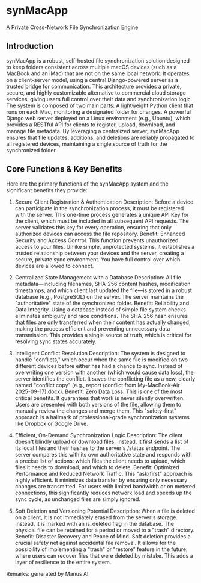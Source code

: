 # synMacApp
A Private Cross-Network File Synchronization Engine

## Introduction
synMacApp is a robust, self-hosted file synchronization solution designed to keep folders consistent across multiple macOS devices (such as a MacBook and an iMac) that are not on the same local network. It operates on a client-server model, using a central Django-powered server as a trusted bridge for communication. This architecture provides a private, secure, and highly customizable alternative to commercial cloud storage services, giving users full control over their data and synchronization logic.
The system is composed of two main parts:
A lightweight Python client that runs on each Mac, monitoring a designated folder for changes.
A powerful Django web server deployed on a Linux environment (e.g., Ubuntu), which provides a RESTful API for clients to register, upload, download, and manage file metadata.
By leveraging a centralized server, synMacApp ensures that file updates, additions, and deletions are reliably propagated to all registered devices, maintaining a single source of truth for the synchronized folder.


## Core Functions & Key Benefits
Here are the primary functions of the synMacApp system and the significant benefits they provide:

1. Secure Client Registration & Authentication
Description: Before a device can participate in the synchronization process, it must be registered with the server. This one-time process generates a unique API Key for the client, which must be included in all subsequent API requests. The server validates this key for every operation, ensuring that only authorized devices can access the file repository.
Benefit: Enhanced Security and Access Control. This function prevents unauthorized access to your files. Unlike simple, unprotected systems, it establishes a trusted relationship between your devices and the server, creating a secure, private sync environment. You have full control over which devices are allowed to connect.

2. Centralized State Management with a Database
Description: All file metadata—including filenames, SHA-256 content hashes, modification timestamps, and which client last updated the file—is stored in a robust database (e.g., PostgreSQL) on the server. The server maintains the "authoritative" state of the synchronized folder.
Benefit: Reliability and Data Integrity. Using a database instead of simple file system checks eliminates ambiguity and race conditions. The SHA-256 hash ensures that files are only transferred when their content has actually changed, making the process efficient and preventing unnecessary data transmission. This provides a single source of truth, which is critical for resolving sync states accurately.

3. Intelligent Conflict Resolution
Description: The system is designed to handle "conflicts," which occur when the same file is modified on two different devices before either has had a chance to sync. Instead of overwriting one version with another (which would cause data loss), the server identifies the conflict. It saves the conflicting file as a new, clearly named "conflict copy" (e.g., report (conflict from My-MacBook-Air 2025-09-17).docx).
Benefit: Zero Data Loss. This is one of the most critical benefits. It guarantees that work is never silently overwritten. Users are presented with both versions of the file, allowing them to manually review the changes and merge them. This "safety-first" approach is a hallmark of professional-grade synchronization systems like Dropbox or Google Drive.

4. Efficient, On-Demand Synchronization Logic
Description: The client doesn't blindly upload or download files. Instead, it first sends a list of its local files and their hashes to the server's /status endpoint. The server compares this with its own authoritative state and responds with a precise list of actions: which files the client needs to upload, which files it needs to download, and which to delete.
Benefit: Optimized Performance and Reduced Network Traffic. This "ask-first" approach is highly efficient. It minimizes data transfer by ensuring only necessary changes are transmitted. For users with limited bandwidth or on metered connections, this significantly reduces network load and speeds up the sync cycle, as unchanged files are simply ignored.

5. Soft Deletion and Versioning Potential
Description: When a file is deleted on a client, it is not immediately erased from the server's storage. Instead, it is marked with an is_deleted flag in the database. The physical file can be retained for a period or moved to a "trash" directory.
Benefit: Disaster Recovery and Peace of Mind. Soft deletion provides a crucial safety net against accidental file removal. It allows for the possibility of implementing a "trash" or "restore" feature in the future, where users can recover files that were deleted by mistake. This adds a layer of resilience to the entire system.

Remarks: generated by Manus AI
